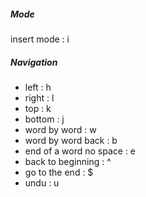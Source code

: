 ##### Mode

insert mode : i

##### Navigation

- left : h 
- right : l 
- top : k 
- bottom : j
- word by word : w
- word by word back : b
- end of a word no space : e
- back to beginning : ^ 
- go to the end : $
- undu : u 
